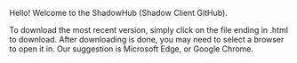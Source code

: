 Hello! Welcome to the ShadowHub (Shadow Client GitHub).

To download the most recent version, simply click on the file ending in .html to download. After downloading is done, you may need to select a browser to open it in.
Our suggestion is Microsoft Edge, or Google Chrome.
